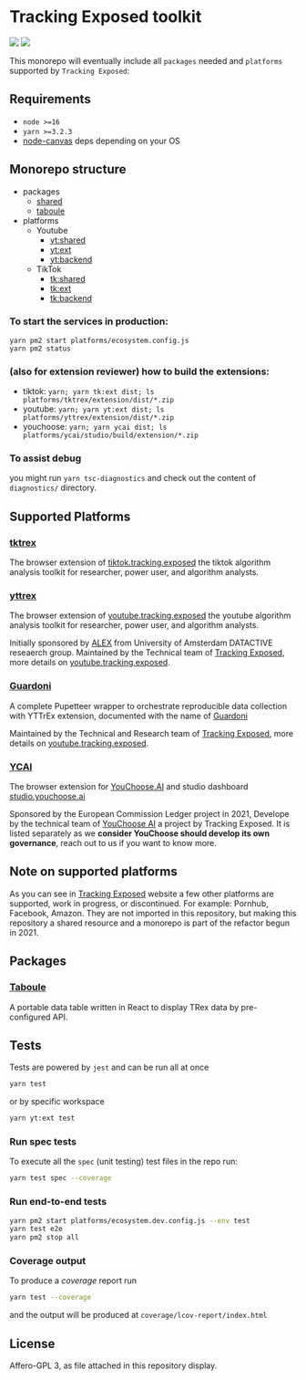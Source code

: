 # Tracking Exposed toolkit

![](https://github.com/tracking-exposed/trex/actions/workflows/master_release.yml/badge.svg)
![](https://img.shields.io/github/v/release/tracking-exposed/trex)

This monorepo will eventually include all `packages` needed and `platforms` supported by `Tracking Exposed`:

## Requirements

- `node >=16`
- `yarn >=3.2.3`
- [node-canvas](https://github.com/Automattic/node-canvas) deps depending on your OS

## Monorepo structure

- packages
  - [shared](./packages/shared/README.md)
  - [taboule](./packages/taboule/README.md)
- platforms
  - Youtube
    - [yt:shared](./platforms/yttrex/shared/README.md)
    - [yt:ext](./platforms/yttrex/extension/README.md)
    - [yt:backend](./platforms/yttrex/backend/README.md)
  - TikTok
    - [tk:shared](./platforms/tktrex/shared/README.md)
    - [tk:ext](./platforms/tktrex/extension/README.md)
    - [tk:backend](./platforms/tktrex/backend/README.md)


### To start the services in production:

```
yarn pm2 start platforms/ecosystem.config.js
yarn pm2 status
```

### (also for extension reviewer) how to build the extensions:

- tiktok: `yarn; yarn tk:ext dist; ls platforms/tktrex/extension/dist/*.zip`
- youtube: `yarn; yarn yt:ext dist; ls platforms/yttrex/extension/dist/*.zip`
- youchoose: `yarn; yarn ycai dist; ls platforms/ycai/studio/build/extension/*.zip`

### To assist debug

you might run `yarn tsc-diagnostics` and check out the content of `diagnostics/` directory.

## Supported Platforms

### [tktrex](./platforms/tktrex)

The browser extension of [tiktok.tracking.exposed](https://tiktok.tracking.exposed) the tiktok algorithm analysis toolkit for researcher, power user, and algorithm analysts.

### [yttrex](./platforms/yttrex)

The browser extension of [youtube.tracking.exposed](https://youtube.tracking.exposed) the youtube algorithm analysis toolkit for researcher, power user, and algorithm analysts.

Initially sponsored by [ALEX](https://algorithms.exposed) from University of Amsterdam DATACTIVE reseaerch group.
Maintained by the Technical team of [Tracking Exposed](https://tracking.exposed), more details on [youtube.tracking.exposed](https://youtube.tracking.exposed).

### [Guardoni](./platforms/guardoni/)

A complete Pupetteer wrapper to orchestrate reproducible data collection with YTTrEx extension, documented with the name of [Guardoni](https://youtube.tracking.exposed/guardoni)

Maintained by the Technical and Research team of [Tracking Exposed](https://tracking.exposed), more details on [youtube.tracking.exposed](https://youtube.tracking.exposed).

### [YCAI](./platforms/ycai/studio/)

The browser extension for [YouChoose.AI](https://youchoose.ai) and studio dashboard [studio.youchoose.ai](https://studio.youchoose.ai)

Sponsored by the European Commission Ledger project in 2021, Develope by the technical team of [YouChoose AI](https://youchoose.ai) a project by Tracking Exposed. It is listed separately as we **consider YouChoose should develop its own governance**, reach out to us if you want to know more.

## Note on supported platforms

As you can see in [Tracking Exposed](https://tracking.exposed) website a few other platforms are supported, work in progress, or discontinued. For example: Pornhub, Facebook, Amazon. They are not imported in this repository, but making this repository a shared resource and a monorepo is part of the refactor begun in 2021.

## Packages

### [Taboule](./packages/taboule/)

A portable data table written in React to display TRex data by pre-configured API.

## Tests

Tests are powered by `jest` and can be run all at once

```bash
yarn test
```

or by specific workspace

```bash
yarn yt:ext test
```

### Run spec tests

To execute all the `spec` (unit testing) test files in the repo run:

```bash
yarn test spec --coverage
```

### Run end-to-end tests

```bash
yarn pm2 start platforms/ecosystem.dev.config.js --env test
yarn test e2e
yarn pm2 stop all
```

### Coverage output

To produce a _coverage_ report run

```bash
yarn test --coverage
```

and the output will be produced at `coverage/lcov-report/index.html`

## License

Affero-GPL 3, as file attached in this repository display.
